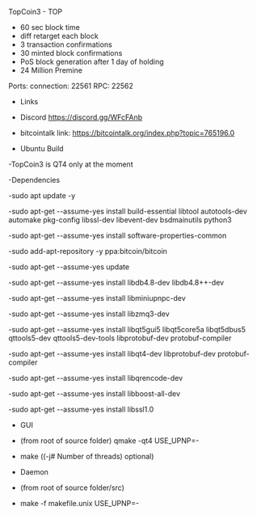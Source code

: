
TopCoin3 - TOP

- 60 sec block time
- diff retarget each block
- 3 transaction confirmations
- 30 minted block confirmations
- PoS block generation after 1 day of holding
- 24 Million Premine 

Ports:
connection:	22561
RPC:			22562

- Links 

- Discord  https://discord.gg/WFcFAnb

- bitcointalk link: https://bitcointalk.org/index.php?topic=765196.0

- Ubuntu Build 

-TopCoin3 is QT4 only at the moment 

-Dependencies

-sudo apt update -y

-sudo apt-get --assume-yes install build-essential libtool autotools-dev automake pkg-config libssl-dev libevent-dev bsdmainutils python3

-sudo apt-get --assume-yes install software-properties-common

-sudo add-apt-repository -y ppa:bitcoin/bitcoin

-sudo apt-get --assume-yes update

-sudo apt-get --assume-yes install libdb4.8-dev libdb4.8++-dev

-sudo apt-get --assume-yes install libminiupnpc-dev

-sudo apt-get --assume-yes install libzmq3-dev 

-sudo apt-get --assume-yes install libqt5gui5 libqt5core5a libqt5dbus5 qttools5-dev qttools5-dev-tools libprotobuf-dev protobuf-compiler

-sudo apt-get --assume-yes install libqt4-dev libprotobuf-dev protobuf-compiler

-sudo apt-get --assume-yes install libqrencode-dev

-sudo apt-get --assume-yes install libboost-all-dev

-sudo apt-get --assume-yes install libssl1.0

- GUI 
- (from root of source folder) qmake -qt4 USE_UPNP=-
- make ((-j# Number of threads) optional)


- Daemon 
- (from root of source folder/src)
- make -f makefile.unix USE_UPNP=-

